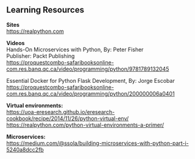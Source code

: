 ## Learning Resources

**Sites**   
https://realpython.com

**Videos**   
Hands-On Microservices with Python, By: Peter Fisher   
Publisher: Packt Publishing   
https://proquestcombo-safaribooksonline-com.res.banq.qc.ca/video/programming/python/9781789132045

Essential Docker for Python Flask Development, By: Jorge Escobar
https://proquestcombo-safaribooksonline-com.res.banq.qc.ca/video/programming/python/200000006a0401

**Virtual environments:**    
https://uoa-eresearch.github.io/eresearch-cookbook/recipe/2014/11/26/python-virtual-env/
https://realpython.com/python-virtual-environments-a-primer/

**Microservices:**   
https://medium.com/@ssola/building-microservices-with-python-part-i-5240a8dcc2fb
